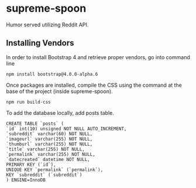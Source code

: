 supreme-spoon
========
Humor served utilizing Reddit API.

## Installing Vendors

In order to install Bootstrap 4 and retrieve proper vendors, go into command line 

```
npm install bootstrap@4.0.0-alpha.6
```

Once packages are installed, compile the CSS using the command at the base of the project (inside supreme-spoon).

```
npm run build-css
```

To add the database locally, add posts table.

```
CREATE TABLE `posts` (
`id` int(10) unsigned NOT NULL AUTO_INCREMENT,
`subreddit` varchar(60) NOT NULL,
`imageurl` varchar(255) NOT NULL,
`thumburl` varchar(255) NOT NULL,
`title` varchar(255) NOT NULL,
`permalink` varchar(255) NOT NULL,
`datecreated` datetime NOT NULL,
PRIMARY KEY (`id`),
UNIQUE KEY `permalink` (`permalink`),
KEY `subreddit` (`subreddit`)
) ENGINE=InnoDB
```
